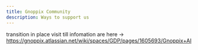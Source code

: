 ```yaml
---
title: Gnoppix Community 
description: Ways to support us
---
```


transition in place visit till infomation are here -> https://gnoppix.atlassian.net/wiki/spaces/GDP/pages/1605693/Gnoppix+AI


 

